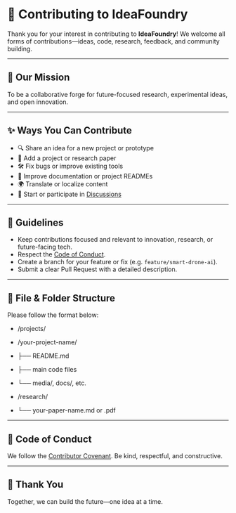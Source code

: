 # 🤝 Contributing to IdeaFoundry

Thank you for your interest in contributing to **IdeaFoundry**! We welcome all forms of contributions—ideas, code, research, feedback, and community building.

---

## 🧭 Our Mission

To be a collaborative forge for future-focused research, experimental ideas, and open innovation.

---

## ✨ Ways You Can Contribute

- 🔍 Share an idea for a new project or prototype
- 📁 Add a project or research paper
- 🛠️ Fix bugs or improve existing tools
- 📖 Improve documentation or project READMEs
- 🌍 Translate or localize content
- 💬 Start or participate in [Discussions](https://github.com/akash-vcomply/IdeaFoundry/discussions)

---

## 📐 Guidelines

- Keep contributions focused and relevant to innovation, research, or future-facing tech.
- Respect the [Code of Conduct](#code-of-conduct).
- Create a branch for your feature or fix (e.g. `feature/smart-drone-ai`).
- Submit a clear Pull Request with a detailed description.

---

## 📁 File & Folder Structure

Please follow the format below:

- /projects/
- /your-project-name/
- ├── README.md
- ├── main code files
- └── media/, docs/, etc.

- /research/
- └── your-paper-name.md or .pdf


---

## 📜 Code of Conduct

We follow the [Contributor Covenant](https://www.contributor-covenant.org/). Be kind, respectful, and constructive.

---

## 🙌 Thank You

Together, we can build the future—one idea at a time.


